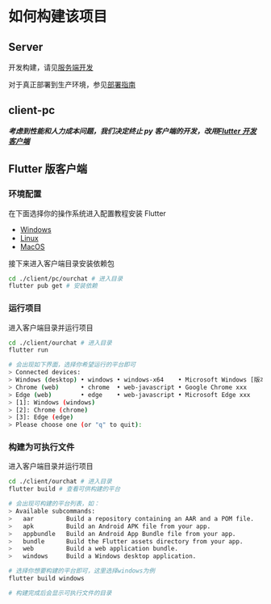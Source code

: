 # 如何构建该项目

## Server

开发构建，请见[服务端开发](../development/server/server-develop.md)

对于真正部署到生产环境，参见[部署指南](../deploy/server-deploy.md)

## client-pc

**_考虑到性能和人力成本问题，我们决定终止 py 客户端的开发，改用[Flutter 开发客户端](#flutter-版客户端)_**

## Flutter 版客户端

### 环境配置

在下面选择你的操作系统进入配置教程安装 Flutter

- [Windows](https://docs.flutter.cn/get-started/install/windows/desktop)
- [Linux](https://docs.flutter.cn/get-started/install/linux/desktop)
- [MacOS](https://docs.flutter.cn/get-started/install/macos/desktop)

接下来进入客户端目录安装依赖包

```bash
cd ./client/pc/ourchat # 进入目录
flutter pub get # 安装依赖
```

### 运行项目

进入客户端目录并运行项目

```bash
cd ./client/ourchat # 进入目录
flutter run

# 会出现如下界面，选择你希望运行的平台即可
> Connected devices:
> Windows (desktop) • windows • windows-x64    • Microsoft Windows [版本 xxx]
> Chrome (web)      • chrome  • web-javascript • Google Chrome xxx
> Edge (web)        • edge    • web-javascript • Microsoft Edge xxx
> [1]: Windows (windows)
> [2]: Chrome (chrome)
> [3]: Edge (edge)
> Please choose one (or "q" to quit):
```

### 构建为可执行文件

进入客户端目录并运行项目

```bash
cd ./client/ourchat # 进入目录
flutter build # 查看可供构建的平台

# 会出现可构建的平台列表，如：
> Available subcommands:
>   aar         Build a repository containing an AAR and a POM file.
>   apk         Build an Android APK file from your app.
>   appbundle   Build an Android App Bundle file from your app.
>   bundle      Build the Flutter assets directory from your app.
>   web         Build a web application bundle.
>   windows     Build a Windows desktop application.

# 选择你想要构建的平台即可，这里选择windows为例
flutter build windows

# 构建完成后会显示可执行文件的目录
```

